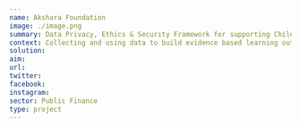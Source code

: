 ```yaml
---
name: Akshara Foundation
image: ./image.png
summary: Data Privacy, Ethics & Security Framework for supporting Child Rights in the Akshara Ecosystem.
context: Collecting and using data to build evidence based learning outcomes remains one of the key aspects of Akshara Foundation’s programmes and interventions. At the same time it is essential to build framework for incorporating consent of parents and children, ensuring protection of children data, developing measures for opt-in & opt-out and other practices impacting child rights. Moreover, with the advent of GDPR and COPPA, children’s personal data merits for particular protection and organizations working with children need to proactively comply with these recent legislative guidelines.
solution:
aim:
url:
twitter:
facebook:
instagram:
sector: Public Finance
type: project
---
```


